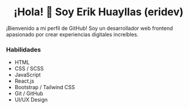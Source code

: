 <div align="center">
  <h1>¡Hola! 👋 Soy Erik Huayllas (eridev)</h1>
</div>


¡Bienvenido a mi perfil de GitHub! Soy un desarrollador web frontend apasionado por crear experiencias digitales increíbles. 
<!--
Aquí encontrarás una selección de mis proyectos y un poco más sobre mí.
-->

### Habilidades

- HTML
- CSS / SCSS
- JavaScript
- React.js
- Bootstrap / Tailwind CSS
- Git / GitHub
- UI/UX Design
<!--
## Proyectos Destacados

Aquí hay algunos de mis proyectos más destacados:

### [Proyecto 1](link_al_proyecto_1)
Breve descripción del proyecto 1.

### [Proyecto 2](link_al_proyecto_2)
Breve descripción del proyecto 2.

### [Proyecto 3](link_al_proyecto_3)
Breve descripción del proyecto 3.
-->

<!--
## Contacto

Puedes encontrarme en las siguientes plataformas:

- [LinkedIn](enlace_a_tu_perfil_de_LinkedIn)
- [Twitter](enlace_a_tu_perfil_de_Twitter)
- [Sitio Web Personal](enlace_a_tu_sitio_web)

¡No dudes en contactarme si tienes alguna pregunta o si estás interesado en colaborar en algún proyecto!
-->


<!--
**eridev14/eridev14** is a ✨ _special_ ✨ repository because its `README.md` (this file) appears on your GitHub profile.

Here are some ideas to get you started:

- 🔭 I’m currently working on ...
- 🌱 I’m currently learning ...
- 👯 I’m looking to collaborate on ...
- 🤔 I’m looking for help with ...
- 💬 Ask me about ...
- 📫 How to reach me: ...
- 😄 Pronouns: ...
- ⚡ Fun fact: ...
-->
